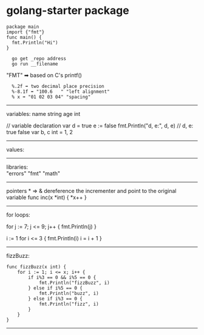 # golang-starter package

```
package main
import {"fmt"}
func main() {
  fmt.Println("Hi")
}
```
```
  go get _repo address
  go run __filename
```
  
  "FMT" ➡ based on C's printf()
  ```
    %.2f ➡ two decimal place precision
    %-8.1f ➡ "100.6   " "left alignment"
    % x ➡ "01 02 03 04" "spacing"
  ```
________________________________

variables:
name string
age  int

// variable declaration
var d = true
e := false
fmt.Println("d, e:", d, e)  // d, e: true false
var b, c int = 1, 2


-----------------------------------
values:

-----------------------------------
libraries: 	
  "errors"
	"fmt"
	"math"
  
-----------------------------------
pointers * => &
dereference the incrementer and point to the original variable
func inc(x *int) {
	*x++
}

________________________________
for loops:

for j := 7; j <= 9; j++ {
  fmt.Println(j)
}

i := 1
    for i <= 3 {
        fmt.Println(i)
        i = i + 1
    }
    

-------------------------------------

fizzBuzz:

```
func fizzBuzz(x int) {
	for i := 1; i <= x; i++ {  
		if i%3 == 0 && i%5 == 0 {
			fmt.Println("fizzBuzz", i)
		} else if i%5 == 0 {
			fmt.Println("buzz", i)
		} else if i%3 == 0 {
			fmt.Println("fizz", i)
		}
	}
}
```

--------------------------------------
